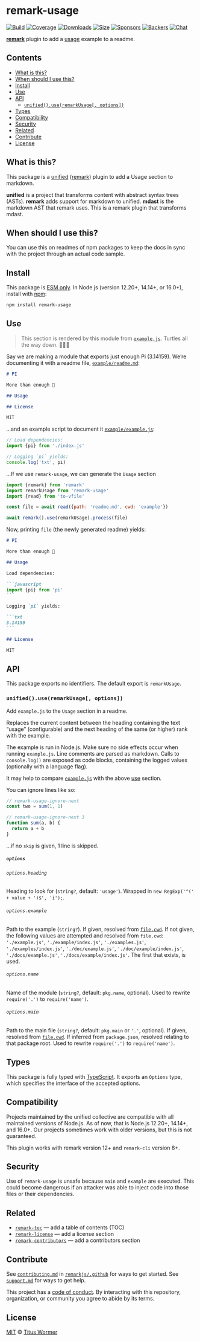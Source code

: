 # remark-usage

[![Build][build-badge]][build]
[![Coverage][coverage-badge]][coverage]
[![Downloads][downloads-badge]][downloads]
[![Size][size-badge]][size]
[![Sponsors][sponsors-badge]][collective]
[![Backers][backers-badge]][collective]
[![Chat][chat-badge]][chat]

[**remark**][remark] plugin to add a [usage][] example to a readme.

## Contents

*   [What is this?](#what-is-this)
*   [When should I use this?](#when-should-i-use-this)
*   [Install](#install)
*   [Use](#use)
*   [API](#api)
    *   [`unified().use(remarkUsage[, options])`](#unifieduseremarkusage-options)
*   [Types](#types)
*   [Compatibility](#compatibility)
*   [Security](#security)
*   [Related](#related)
*   [Contribute](#contribute)
*   [License](#license)

## What is this?

This package is a [unified][] ([remark][]) plugin to add a Usage section to
markdown.

**unified** is a project that transforms content with abstract syntax trees
(ASTs).
**remark** adds support for markdown to unified.
**mdast** is the markdown AST that remark uses.
This is a remark plugin that transforms mdast.

## When should I use this?

You can use this on readmes of npm packages to keep the docs in sync with the
project through an actual code sample.

## Install

This package is [ESM only](https://gist.github.com/sindresorhus/a39789f98801d908bbc7ff3ecc99d99c).
In Node.js (version 12.20+, 14.14+, or 16.0+), install with [npm][]:

```sh
npm install remark-usage
```

## Use

> This section is rendered by this module from [`example.js`](example.js).
> Turtles all the way down.  🐢🐢🐢

Say we are making a module that exports just enough Pi (3.14159).
We’re documenting it with a readme file, [`example/readme.md`](./example/readme.md):

```markdown
# PI

More than enough 🍰

## Usage

## License

MIT
```

…and an example script to document it [`example/example.js`](./example/example.js):

```js
// Load dependencies:
import {pi} from './index.js'

// Logging `pi` yields:
console.log('txt', pi)
```

…If we use `remark-usage`, we can generate the `Usage` section

```javascript
import {remark} from 'remark'
import remarkUsage from 'remark-usage'
import {read} from 'to-vfile'

const file = await read({path: 'readme.md', cwd: 'example'})

await remark().use(remarkUsage).process(file)
```

Now, printing `file` (the newly generated readme) yields:

````markdown
# PI

More than enough 🍰

## Usage

Load dependencies:

```javascript
import {pi} from 'pi'
```

Logging `pi` yields:

```txt
3.14159
```

## License

MIT
````

## API

This package exports no identifiers.
The default export is `remarkUsage`.

### `unified().use(remarkUsage[, options])`

Add `example.js` to the `Usage` section in a readme.

Replaces the current content between the heading containing the text “usage”
(configurable) and the next heading of the same (or higher) rank with the
example.

The example is run in Node.js.
Make sure no side effects occur when running `example.js`.
Line comments are parsed as markdown.
Calls to `console.log()` are exposed as code blocks, containing the logged
values (optionally with a language flag).

It may help to compare [`example.js`][example-js] with the above [use][usage]
section.

You can ignore lines like so:

```js
// remark-usage-ignore-next
const two = sum(1, 1)

// remark-usage-ignore-next 3
function sum(a, b) {
  return a + b
}
```

…if no `skip` is given, 1 line is skipped.

##### `options`

###### `options.heading`

Heading to look for (`string?`, default: `'usage'`).
Wrapped in `new RegExp('^(' + value + ')$', 'i');`.

###### `options.example`

Path to the example (`string?`).
If given, resolved from [`file.cwd`][file-cwd].
If not given, the following values are attempted and resolved from `file.cwd`:
`'./example.js'`, `'./example/index.js'`, `'./examples.js'`,
`'./examples/index.js'`, `'./doc/example.js'`, `'./doc/example/index.js'`,
`'./docs/example.js'`, `'./docs/example/index.js'`.
The first that exists, is used.

###### `options.name`

Name of the module (`string?`, default: `pkg.name`, optional).
Used to rewrite `require('.')` to `require('name')`.

###### `options.main`

Path to the main file (`string?`, default: `pkg.main` or `'.'`, optional).
If given, resolved from [`file.cwd`][file-cwd].
If inferred from `package.json`, resolved relating to that package root.
Used to rewrite `require('.')` to `require('name')`.

## Types

This package is fully typed with [TypeScript][].
It exports an `Options` type, which specifies the interface of the accepted
options.

## Compatibility

Projects maintained by the unified collective are compatible with all maintained
versions of Node.js.
As of now, that is Node.js 12.20+, 14.14+, and 16.0+.
Our projects sometimes work with older versions, but this is not guaranteed.

This plugin works with remark version 12+ and `remark-cli` version 8+.

## Security

Use of `remark-usage` is unsafe because `main` and `example` are executed.
This could become dangerous if an attacker was able to inject code into those
files or their dependencies.

## Related

*   [`remark-toc`](https://github.com/remarkjs/remark-toc)
    — add a table of contents (TOC)
*   [`remark-license`](https://github.com/remarkjs/remark-license)
    — add a license section
*   [`remark-contributors`](https://github.com/remarkjs/remark-contributors)
    — add a contributors section

## Contribute

See [`contributing.md`][contributing] in [`remarkjs/.github`][health] for ways
to get started.
See [`support.md`][support] for ways to get help.

This project has a [code of conduct][coc].
By interacting with this repository, organization, or community you agree to
abide by its terms.

## License

[MIT][license] © [Titus Wormer][author]

<!-- Definitions -->

[build-badge]: https://github.com/remarkjs/remark-usage/workflows/main/badge.svg

[build]: https://github.com/remarkjs/remark-usage/actions

[coverage-badge]: https://img.shields.io/codecov/c/github/remarkjs/remark-usage.svg

[coverage]: https://codecov.io/github/remarkjs/remark-usage

[downloads-badge]: https://img.shields.io/npm/dm/remark-usage.svg

[downloads]: https://www.npmjs.com/package/remark-usage

[size-badge]: https://img.shields.io/bundlephobia/minzip/remark-usage.svg

[size]: https://bundlephobia.com/result?p=remark-usage

[sponsors-badge]: https://opencollective.com/unified/sponsors/badge.svg

[backers-badge]: https://opencollective.com/unified/backers/badge.svg

[collective]: https://opencollective.com/unified

[chat-badge]: https://img.shields.io/badge/chat-discussions-success.svg

[chat]: https://github.com/remarkjs/remark/discussions

[npm]: https://docs.npmjs.com/cli/install

[health]: https://github.com/remarkjs/.github

[contributing]: https://github.com/remarkjs/.github/blob/HEAD/contributing.md

[support]: https://github.com/remarkjs/.github/blob/HEAD/support.md

[coc]: https://github.com/remarkjs/.github/blob/HEAD/code-of-conduct.md

[license]: license

[author]: https://wooorm.com

[unified]: https://github.com/unifiedjs/unified

[remark]: https://github.com/remarkjs/remark

[typescript]: https://www.typescriptlang.org

[file-cwd]: https://github.com/vfile/vfile#vfilecwd

[usage]: #use

[example-js]: example.js
